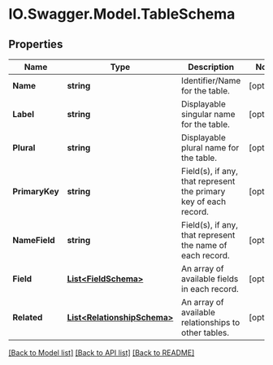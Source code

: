 # IO.Swagger.Model.TableSchema
## Properties

Name | Type | Description | Notes
------------ | ------------- | ------------- | -------------
**Name** | **string** | Identifier/Name for the table. | [optional] 
**Label** | **string** | Displayable singular name for the table. | [optional] 
**Plural** | **string** | Displayable plural name for the table. | [optional] 
**PrimaryKey** | **string** | Field(s), if any, that represent the primary key of each record. | [optional] 
**NameField** | **string** | Field(s), if any, that represent the name of each record. | [optional] 
**Field** | [**List&lt;FieldSchema&gt;**](FieldSchema.md) | An array of available fields in each record. | [optional] 
**Related** | [**List&lt;RelationshipSchema&gt;**](RelationshipSchema.md) | An array of available relationships to other tables. | [optional] 

[[Back to Model list]](../README.md#documentation-for-models) [[Back to API list]](../README.md#documentation-for-api-endpoints) [[Back to README]](../README.md)

